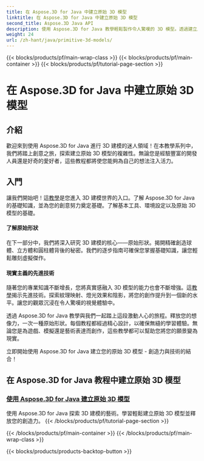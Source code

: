```yaml
---
title: 在 Aspose.3D for Java 中建立原始 3D 模型
linktitle: 在 Aspose.3D for Java 中建立原始 3D 模型
second_title: Aspose.3D Java API
description: 使用 Aspose.3D for Java 教學輕鬆製作令人驚嘆的 3D 模型。透過建立原始 3D 模型的分步指南釋放您的創造力。
weight: 24
url: /zh-hant/java/primitive-3d-models/
---
```


{{< blocks/products/pf/main-wrap-class >}}
{{< blocks/products/pf/main-container >}}
{{< blocks/products/pf/tutorial-page-section >}}

# 在 Aspose.3D for Java 中建立原始 3D 模型



## 介紹

歡迎來到使用 Aspose.3D for Java 進行 3D 建模的迷人領域！在本教學系列中，我們將踏上創意之旅，探索建立原始 3D 模型的複雜性。無論您是經驗豐富的開發人員還是好奇的愛好者，這些教程都將使您能夠為自己的想法注入活力。

## 入門

讓我們開始吧！這[教學](./building-primitive-3d-models/)是您進入 3D 建模世界的入口。了解 Aspose.3D for Java 的基礎知識，並為您的創意努力奠定基礎。了解基本工具、環境設定以及原始 3D 模型的基礎。

#### 了解原始形狀

在下一部分中，我們將深入研究 3D 建模的核心——原始形狀。揭開精確創造球體、立方體和圓柱體背後的秘密。我們的逐步指南可確保您掌握基礎知識，讓您輕鬆雕刻虛擬傑作。

#### 現實主義的先進技術

隨著您的專業知識不斷增長，您將真實感融入 3D 模型的能力也會不斷增強。這[教學](./building-primitive-3d-models/)揭示先進技術。探索紋理映射、燈光效果和陰影，將您的創作提升到一個新的水平。讓您的觀眾沉浸在令人驚嘆的視覺體驗中。

透過 Aspose.3D for Java 教學與我們一起踏上這段激動人心的旅程。釋放您的想像力，一次一種原始形狀。每個教程都經過精心設計，以確保無縫的學習體驗。無論您是為遊戲、模擬還是藝術表達而創作，這些教學都可以幫助您將您的願景變為現實。

立即開始使用 Aspose.3D for Java 建立您的原始 3D 模型 - 創造力與技術的結合！
## 在 Aspose.3D for Java 教程中建立原始 3D 模型
### [使用 Aspose.3D for Java 建立原始 3D 模型](./building-primitive-3d-models/)
使用 Aspose.3D for Java 探索 3D 建模的藝術。學習輕鬆建立原始 3D 模型並釋放您的創造力。
{{< /blocks/products/pf/tutorial-page-section >}}

{{< /blocks/products/pf/main-container >}}
{{< /blocks/products/pf/main-wrap-class >}}

{{< blocks/products/products-backtop-button >}}
